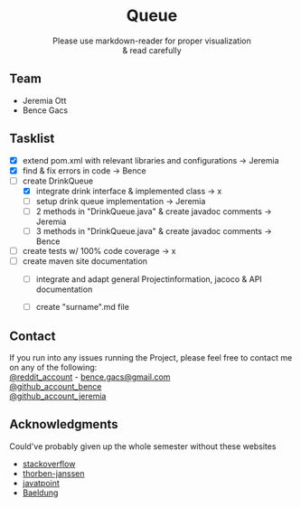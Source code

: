 <h1 align="center">Queue</h1>
<p align="center">
Please use markdown-reader for proper visualization <br>
& read carefully
<br />
</p>


## Team

* Jeremia Ott
* Bence Gacs

## Tasklist

- [x] extend pom.xml with relevant libraries and configurations -> Jeremia
- [x] find & fix errors in code -> Bence
- [ ] create DrinkQueue
  - [x] integrate drink interface & implemented class -> x
  - [ ] setup drink queue implementation -> Jeremia
  - [ ] 2 methods in "DrinkQueue.java" & create javadoc comments -> Jeremia
  - [ ] 3 methods in "DrinkQueue.java" & create javadoc comments -> Bence
- [ ] create tests w/ 100% code coverage -> x
- [ ] create maven site documentation 
  - [ ] integrate and adapt general Projectinformation, jacoco & API documentation
  - [ ] create "surname".md file



## Contact
If you run into any issues running the Project, please feel free to contact me on any of the following: <br>
[@reddit_account](https://www.reddit.com/user/bob_the_banannna/) - bence.gacs@gmail.com <br>
[@github_account_bence](https://github.com/billgec) <br>
[@github_account_jeremia](https://github.com/Jeremia-Ott)


## Acknowledgments
Could've probably given up the whole semester without these websites

* [stackoverflow](https://stackoverflow.com/)
* [thorben-janssen](https://thorben-janssen.com/)
* [javatpoint](https://www.javatpoint.com/)
* [Baeldung](https://www.baeldung.com/)